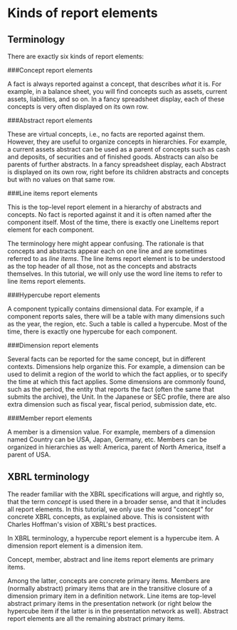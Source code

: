 Kinds of report elements
========================


Terminology
-----------
There are exactly six kinds of report elements:

###Concept report elements

A fact is always reported against a concept, that describes *what* it is. For example, in a balance sheet, you will find concepts such as assets, current assets, liabilities, and so on. In a fancy spreadsheet display, each of these concepts is very often displayed on its own row.

###Abstract report elements

These are virtual concepts, i.e., no facts are reported against them. However, they are useful to organize concepts in hierarchies. For example, a current assets abstract can be used as a parent of concepts such as cash and deposits, of securities and of finished goods. Abstracts can also be parents of further abstracts. In a fancy spreadsheet display, each Abstract is displayed on its own row, right before its children abstracts and concepts but with no values on that same row.

###Line items report elements

This is the top-level report element in a hierarchy of abstracts and concepts. No fact is reported against it and it is often named after the component itself. Most of the time, there is exactly one LineItems report element for each component.

The terminology here might appear confusing. The rationale is that concepts and abstracts appear each on one line and are sometimes referred to as *line items*. The line items report element is to be understood as the top header of all those, not as the concepts and abstracts themselves. In this tutorial, we will only use the word line items to refer to line items report elements.

###Hypercube report elements

A component typically contains dimensional data. For example, if a component reports sales, there will be a table with many dimensions such as the year, the region, etc. Such a table is called a hypercube. Most of the time, there is exactly one hypercube for each component.

###Dimension report elements

Several facts can be reported for the same concept, but in different contexts. Dimensions help organize this. For example, a dimension can be used to delimit a region of the world to which the fact applies, or to specify the time at which this fact applies. Some dimensions are commonly found, such as the period, the entity that reports the fact (often the same that submits the archive), the Unit. In the Japanese or SEC profile, there are also extra dimension such as fiscal year, fiscal period, submission date, etc.

###Member report elements

A member is a dimension value. For example, members of a dimension named Country can be USA, Japan, Germany, etc. Members can be organized in hierarchies as well: America, parent of North America, itself a parent of USA.

XBRL terminology
----------------

The reader familiar with the XBRL specifications will argue, and rightly so, that the term *concept* is used there in a broader sense, and that it includes all report elements. In this tutorial, we only use the word "concept" for concrete XBRL concepts, as explained above. This is consistent with Charles Hoffman's vision of XBRL's best practices.

In XBRL terminology, a hypercube report element is a hypercube item. A dimension report element is a dimension item.

Concept, member, abstract and line items report elements are primary items.

Among the latter, concepts are concrete primary items. Members are (normally abstract) primary items that are in the transitive closure of a dimension primary item in a definition network. Line items are top-level abstract primary items in the presentation network (or right below the hypercube item if the latter is in the presentation network as well). Abstract report elements are all the remaining abstract primary items.
